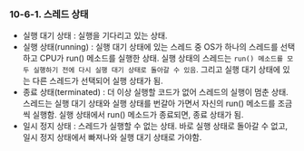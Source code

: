 ### 10-6-1. 스레드 상태

- 실행 대기 상태 : 실행을 기다리고 있는 상태.
- 실행 상태(running) : 실행 대기 상태에 있는 스레드 중 OS가 하나의 스레드를 선택하고 CPU가 run() 메소드를 실행한 상태. 실행 상태의 스레드는 `run() 메소드를 모두 실행하기 전에 다시 실행 대기 상태로 돌아갈 수 있음`. 그리고 실행 대기 상태에 있는 다른 스레드가 선택되어 실행 상태가 됨.
- 종료 상태(terminated) : 더 이상 실행할 코드가 없어 스레드의 실행이 멈춘 상태. 스레드는 실행 대기 상태와 실행 상태를 번갈아 가면서 자신의 run() 메소드를 조금씩 실행함. 실행 상태에서 run() 메소드가 종료되면, 종료 상태가 됨.
- 일시 정지 상태 : 스레드가 실행할 수 없는 상태. 바로 실행 상태로 돌아갈 수 없고, 일시 정지 상태에서 빠져나와 실행 대기 상태로 가야함.